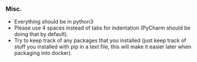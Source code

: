 ### Misc.
- Everything should be in python3
- Please use 4 spaces instead of tabs for indentation (PyCharm should be doing that by default).
- Try to keep track of any packages that you installed (just keep track of stuff you installed with pip in a text file, this will make it easier later when packaging into docker).
